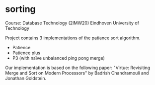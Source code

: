# sorting

Course: Database Technology (2IMW20) Eindhoven University of Technology

Project contains 3 implementations of the patiance sort algorithm. 
 - Patience
 - Patience plus
 - P3 (with naïve unbalanced ping pong merge)

Our implementation is based on the following paper: "Virtue: Revisiting Merge and Sort on Modern Processors" by Badrish Chandramouli and Jonathan Goldstein.
